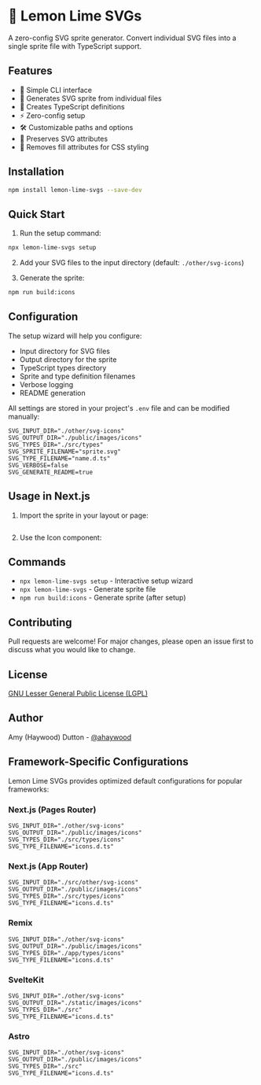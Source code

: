 # 🍋 Lemon Lime SVGs

A zero-config SVG sprite generator. Convert individual SVG files into a single sprite file with TypeScript support.

## Features

- 🚀 Simple CLI interface
- 🎨 Generates SVG sprite from individual files
- 📝 Creates TypeScript definitions
- ⚡ Zero-config setup
- 🛠️ Customizable paths and options
- 🎯 Preserves SVG attributes
- 🧹 Removes fill attributes for CSS styling

## Installation

```bash
npm install lemon-lime-svgs --save-dev
```

## Quick Start

1. Run the setup command:

```bash
npx lemon-lime-svgs setup
```

2. Add your SVG files to the input directory (default: `./other/svg-icons`)

3. Generate the sprite:

```bash
npm run build:icons
```

## Configuration

The setup wizard will help you configure:

- Input directory for SVG files
- Output directory for the sprite
- TypeScript types directory
- Sprite and type definition filenames
- Verbose logging
- README generation

All settings are stored in your project's `.env` file and can be modified manually:

```
SVG_INPUT_DIR="./other/svg-icons"
SVG_OUTPUT_DIR="./public/images/icons"
SVG_TYPES_DIR="./src/types"
SVG_SPRITE_FILENAME="sprite.svg"
SVG_TYPE_FILENAME="name.d.ts"
SVG_VERBOSE=false
SVG_GENERATE_README=true
```

## Usage in Next.js

1. Import the sprite in your layout or page:

```tsx

```

2. Use the Icon component:

## Commands

- `npx lemon-lime-svgs setup` - Interactive setup wizard
- `npx lemon-lime-svgs` - Generate sprite file
- `npm run build:icons` - Generate sprite (after setup)

## Contributing

Pull requests are welcome! For major changes, please open an issue first to discuss what you would like to change.

## License

[GNU Lesser General Public License (LGPL)](./LICENSE.md)

## Author

Amy (Haywood) Dutton - [@ahaywood](https://github.com/ahaywood)

## Framework-Specific Configurations

Lemon Lime SVGs provides optimized default configurations for popular frameworks:

### Next.js (Pages Router)

```env
SVG_INPUT_DIR="./other/svg-icons"
SVG_OUTPUT_DIR="./public/images/icons"
SVG_TYPES_DIR="./src/types/icons"
SVG_TYPE_FILENAME="icons.d.ts"
```

### Next.js (App Router)

```env
SVG_INPUT_DIR="./src/other/svg-icons"
SVG_OUTPUT_DIR="./public/images/icons"
SVG_TYPES_DIR="./src/types/icons"
SVG_TYPE_FILENAME="icons.d.ts"
```

### Remix

```env
SVG_INPUT_DIR="./other/svg-icons"
SVG_OUTPUT_DIR="./public/images/icons"
SVG_TYPES_DIR="./app/types/icons"
SVG_TYPE_FILENAME="icons.d.ts"
```

### SvelteKit

```env
SVG_INPUT_DIR="./other/svg-icons"
SVG_OUTPUT_DIR="./static/images/icons"
SVG_TYPES_DIR="./src"
SVG_TYPE_FILENAME="icons.d.ts"
```

### Astro

```env
SVG_INPUT_DIR="./other/svg-icons"
SVG_OUTPUT_DIR="./public/images/icons"
SVG_TYPES_DIR="./src"
SVG_TYPE_FILENAME="icons.d.ts"
```
